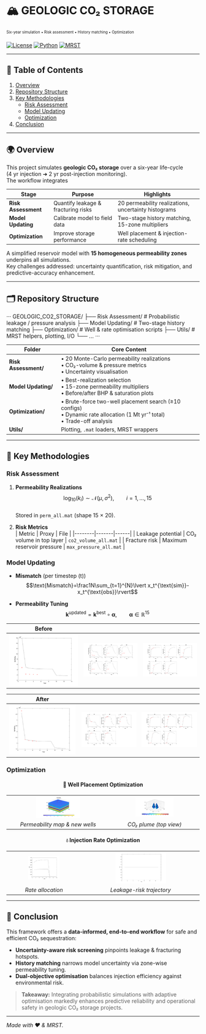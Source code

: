 # 🏔️ GEOLOGIC CO₂ STORAGE  
<sub><sup>Six-year simulation • Risk assessment • History matching • Optimization</sup></sub>

[![License](https://img.shields.io/badge/license-MIT-blue.svg)](LICENSE)
[![Python](https://img.shields.io/badge/python-3.9%2B-green.svg)](#)
[![MRST](https://img.shields.io/badge/MRST-version-tested-2022a-orange.svg)](#)

---

## 📑 Table of Contents
1. [Overview](#overview)
2. [Repository Structure](#repository-structure)
3. [Key Methodologies](#key-methodologies)
   - [Risk Assessment](#risk-assessment)
   - [Model Updating](#model-updating)
   - [Optimization](#optimization)
4. [Conclusion](#conclusion)

---

## 🌍 Overview
This project simulates **geologic CO₂ storage** over a six-year life-cycle  
(4 yr injection ➜ 2 yr post-injection monitoring).  
The workflow integrates

| Stage | Purpose | Highlights |
|-------|---------|------------|
| **Risk Assessment** | Quantify leakage & fracturing risks | 20 permeability realizations, uncertainty histograms |
| **Model Updating** | Calibrate model to field data | Two-stage history matching, 15-zone multipliers |
| **Optimization** | Improve storage performance | Well placement & injection-rate scheduling |

A simplified reservoir model with **15 homogeneous permeability zones** underpins all simulations.  
Key challenges addressed: uncertainty quantification, risk mitigation, and predictive-accuracy enhancement.

---

## 🗂️ Repository Structure

···
GEOLOGIC_CO2_STORAGE/
├── Risk Assessment/ # Probabilistic leakage / pressure analysis
├── Model Updating/ # Two-stage history matching
├── Optimization/ # Well & rate optimisation scripts
├── Utils/ # MRST helpers, plotting, I/O
└── ...
···


| Folder | Core Content |
|--------|--------------|
| **Risk Assessment/** | • 20 Monte-Carlo permeability realizations<br>• CO₂-volume & pressure metrics<br>• Uncertainty visualisation |
| **Model Updating/**  | • Best-realization selection<br>• 15-zone permeability multipliers<br>• Before/after BHP & saturation plots |
| **Optimization/**    | • Brute-force two-well placement search (≥10 configs)<br>• Dynamic rate allocation (1 Mt yr⁻¹ total)<br>• Trade-off analysis |
| **Utils/**           | Plotting, `.mat` loaders, MRST wrappers |

---

## 🔬 Key Methodologies

### Risk Assessment
1. **Permeability Realizations**  
   $$\log_{10}(k_i)\sim\mathcal N(\mu,\sigma^2),\qquad i=1,\dots,15$$  
   Stored in `perm_all.mat` (shape 15 × 20).

2. **Risk Metrics**  
   | Metric | Proxy | File |
   |--------|-------|------|
   | Leakage potential | CO₂ volume in top layer | `co2_volume_all.mat` |
   | Fracture risk | Maximum reservoir pressure | `max_pressure_all.mat` |

### Model Updating
* **Mismatch** (per timestep \(t\))  
  $$\text{Mismatch}=\frac1N\sum_{t=1}^{N}\lvert x_t^{\text{sim}}-x_t^{\text{obs}}\rvert$$

* **Permeability Tuning**  
  $$\mathbf k^{\text{updated}}=\mathbf k^{\text{best}}\circ\boldsymbol\alpha,\qquad
  \boldsymbol\alpha\in\mathbb R^{15}$$

<div align="center">

| **Before** | | |
|:--:|:--:|:--:|
| ![](resources/before/update_BHP_beforeupdate.png) | ![](resources/before/update_PWell_beforeupdate.png) | ![](resources/before/update_SWell_beforeupdate.png) |

| **After** | | |
|:--:|:--:|:--:|
| ![](resources/after/update_BHP_4.png) | ![](resources/after/update_PWell_4.png) | ![](resources/after/update_SWell_4.png) |

</div>

### Optimization
<div align="center">

#### 🚩 Well Placement Optimization
<table>
  <tr>
    <td align="center"><img src="resources/optima/perm_udLocation_map_1.png" width="45%"></td>
    <td align="center"><img src="resources/optima/plume_udLocation_1.png" width="45%"></td>
  </tr>
  <tr>
    <td align="center"><em>Permeability map & new wells</em></td>
    <td align="center"><em>CO₂ plume (top view)</em></td>
  </tr>
</table>

#### 💧 Injection Rate Optimization
<table>
  <tr>
    <td align="center"><img src="resources/untitled%20folder/Rate.png" width="45%"></td>
    <td align="center"><img src="resources/untitled%20folder/CO2_leakage%20.png" width="45%"></td>
  </tr>
  <tr>
    <td align="center"><em>Rate allocation</em></td>
    <td align="center"><em>Leakage-risk trajectory</em></td>
  </tr>
</table>

</div>

---

## 🏁 Conclusion
This framework offers a **data-informed, end-to-end workflow** for safe and efficient CO₂ sequestration:

* **Uncertainty-aware risk screening** pinpoints leakage & fracturing hotspots.  
* **History matching** narrows model uncertainty via zone-wise permeability tuning.  
* **Dual-objective optimisation** balances injection efficiency against environmental risk.

> **Takeaway:** Integrating probabilistic simulations with adaptive optimisation markedly enhances predictive reliability and operational safety in geologic CO₂ storage projects.

---

*Made with ❤️ & MRST.*
